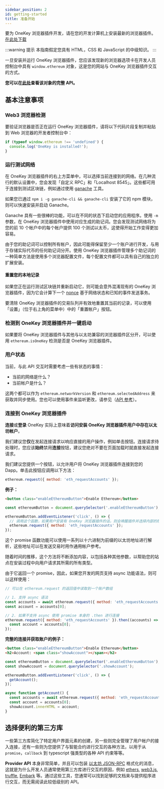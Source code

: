 ```yaml
---
sidebar_position: 2
id: getting-started
title: 准备开始
---
```


要为 OneKey 浏览器插件开发，请在您的开发计算机上安装最新的浏览器插件。[在此处下载](https://onekey.so/plugin/)

:::warning 提示
本指南假定您具有 HTML，CSS 和 JavaScript 的中级知识。
:::

一旦安装并运行 OneKey 浏览器插件，您应该发现新的浏览器选项卡在开发人员控制台中具有 `window.ethereum` 对象，这是您的网站与 OneKey 浏览器插件交互的方式。

**您可以在[此处](/Extension/API%20Reference/ethereum-provider)查看该对象的完整 API。**

## 基本注意事项

### Web3 浏览器检测

要验证浏览器是否正在运行 OneKey 浏览器插件，请将以下代码片段复制并粘贴到 Web 浏览器的开发者控制台中：

```javascript
if (typeof window.ethereum !== 'undefined') {
  console.log('OneKey is installed!');
}
```

### 运行测试网络

在 OneKey 浏览器插件的右上方菜单中，可以选择当前连接到的网络。在几种流行的默认设置中，您会发现「自定义 RPC」和「Localhost 8545」。这些都可用于连接到测试区块链，例如通过使用 [ganache](https://www.trufflesuite.com/ganache) 工具。

如果您已通过 `npm i -g ganache-cli && ganache-cli` 安装了它的 npm 模块，则可以快速安装并启动 Ganache。

Ganache 具有一些很棒的功能，可以在不同的状态下启动您的应用程序。使用 `-m` 参数，在 OneKey 浏览器插件中使用对应生成的助记词。您会发现测试网络将为您的前 10 个帐户中的每个帐户提供 100 个测试以太币，这使得开始工作变得更加容易。

由于您的助记词可以控制所有帐户，因此可能得保留至少一个账户进行开发，与用于存储实际代币的任何助记词分开。使用 OneKey 浏览器插件管理多个助记词的一种简单方法是使用多个浏览器配置文件，每个配置文件都可以具有自己的独立的扩展安装。

#### 重置您的本地记录

如果您正在运行测试区块链并重新启动它，则可能会意外混淆现有的 OneKey 浏览器插件，因为它会计算下一个 [nonce](./sending-transactions.html#nonce-ignored) 基于网络状态和已知的事件发送事务。

要清除 OneKey 浏览器插件的交易队列并有效地重置其当前的记录，可以使用「设置」（位于右上角的菜单中）中的「重置帐户」按钮。

### 检测到 OneKey 浏览器插件并一键启动

如果要将 OneKey 浏览器插件与其他与以太坊兼容的浏览器插件区分开，可以使用 `ethereum.isOneKey` 检测是否是 OneKey 浏览器插件。

### 用户状态

当前，与此 API 交互时需要考虑一些有状态的事情：

- 当前的网络是什么？
- 当前帐户是什么？

这两个都可以作为 `ethereum.networkVersion` 和 `ethereum.selectedAddress` 来获取并同步使用。您也可以使用事件来监听更改，请参见（[API 参考](./ethereum-provider.html)）。

### 连接到 OneKey 浏览器插件

**连接**或**登录** OneKey 实际上意味着**访问安装 OneKey 浏览器插件用户中存在以太坊帐户**。

我们建议您**仅**在发起连接请求以响应直接的用户操作，例如单击按钮。连接请求待处理时，您应该**始终**禁用**连接**按钮，建议您绝对不要在页面加载时就直接发起连接请求。

我们建议您提供一个按钮，以允许用户将 OneKey 浏览器插件连接到您的 Dapp。单击此按钮应调用以下方法：

```javascript
ethereum.request({ method: 'eth_requestAccounts' });
```

**例子：**

```html
<button class="enableEthereumButton">Enable Ethereum</button>
```

```javascript
const ethereumButton = document.querySelector('.enableEthereumButton');

ethereumButton.addEventListener('click', () => {
  // 调用这个函数，如果用户安装有 OneKey 浏览器插件的话，则会唤醒插件并选择内部的账户
  ethereum.request({ method: 'eth_requestAccounts' });
});
```

这个 promise 函数功能可以使用一系列以十六进制为前缀的以太坊地址进行解析，这些地址可以在发送交易时用作通用帐户参考。

随着时间的推移，这个方法将不断添加内容，以包括各种其他参数，以帮助您的站点在安装过程中向用户请求其所需的所有类型。

由于它返回一个 promise，因此，如果您开发的网页支持 async 功能语法，则可以这样使用：

```javascript
// 可以在 ethereum.request 的返回值中读取到一个账户数组

// 1. 支持 async 语法
const accounts = await ethereum.request({ method: 'eth_requestAccounts' });
const account = accounts[0];

// 2. 如果不支持 async 使用 promise 本身的 .then 进行连接
ethereum.request({ method: 'eth_requestAccounts' }).then((accounts) => {
  const account = accounts[0];
});
```

**完整的连接并获取账户的例子：**

```html
<button class="enableEthereumButton">Enable Ethereum</button>
<h2>Account: <span class="showAccount"></span></h2>
```

```javascript
const ethereumButton = document.querySelector('.enableEthereumButton');
const showAccount = document.querySelector('.showAccount');

ethereumButton.addEventListener('click', () => {
  getAccount();
});

async function getAccount() {
  const accounts = await ethereum.request({ method: 'eth_requestAccounts' });
  const account = accounts[0];
  showAccount.innerHTML = account;
}
```

## 选择便利的第三方库

一些第三方库简化了特定用户界面元素的创建，另一些则完全管理了用户帐户的接入连接，还有一些则为您提供了与智能合约进行交互的各种方法，以用于从 `promise`，`callback` 到 typescript 强类型的各种 API 约束等等。

**Provider API** 本身非常简单，并且可以包装 [以太坊 JSON-RPC](https://eth.wiki/json-rpc/API#json-rpc-methods) 格式化的消息，这就是为什么开发人员通常使用第三方库进行交互的原因，例如 [ethers](https://www.npmjs.com/package/ethers), [web3.js](https://www.npmjs.com/package/web3), [truffle](https://www.trufflesuite.com/), [Embark](https://framework.embarklabs.io/) 等。通过这些工具，您通常可以找到足够的文档来与提供程序进行交互，而无需阅读此较低级别的 API。
